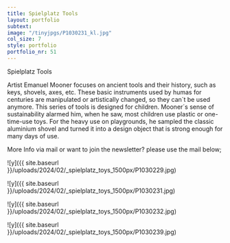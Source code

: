 ```yaml
---
title: Spielplatz Tools
layout: portfolio
subtext: 
image: "/tinyjpgs/P1030231_kl.jpg"
col_size: 7
style: portfolio
portfolio_nr: 51
---
```


Spielplatz Tools

Artist Emanuel Mooner focuses on ancient tools and their history, such as keys, shovels, axes, etc. These basic instruments used by humas for centuries are manipulated or artistically changed, so they can´t be used anymore.
This series of tools is designed for children. Mooner´s sense of sustainability alarmed him, when he saw, most children use plastic or one-time-use toys.
For the heavy use on playgrounds, he sampled the classic aluminium shovel and turned it into a design object that is strong enough for many days of use.




More Info via mail or want to join the newsletter? please use the mail below;

![y]({{ site.baseurl }}/uploads/2024/02/_spielplatz_toys_1500px/P1030229.jpg)

 ![y]({{ site.baseurl }}/uploads/2024/02/_spielplatz_toys_1500px/P1030231.jpg)

 ![y]({{ site.baseurl }}/uploads/2024/02/_spielplatz_toys_1500px/P1030232.jpg)

 ![y]({{ site.baseurl }}/uploads/2024/02/_spielplatz_toys_1500px/P1030239.jpg)

 
